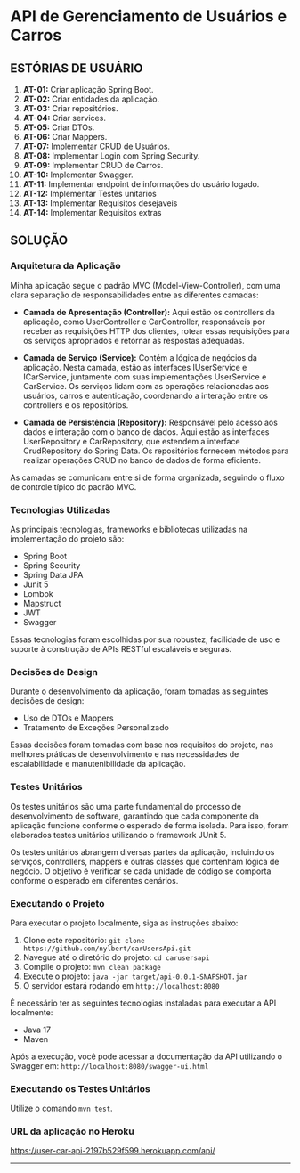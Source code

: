 # API de Gerenciamento de Usuários e Carros

## ESTÓRIAS DE USUÁRIO

1. **AT-01:** Criar aplicação Spring Boot.
2. **AT-02:** Criar entidades da aplicação.
3. **AT-03:** Criar repositórios.
4. **AT-04:** Criar services.
5. **AT-05:** Criar DTOs.
6. **AT-06:** Criar Mappers.
7. **AT-07:** Implementar CRUD de Usuários.
8. **AT-08:** Implementar Login com Spring Security.
9. **AT-09:** Implementar CRUD de Carros.
10. **AT-10:** Implementar Swagger.
11. **AT-11:** Implementar endpoint de informações do usuário logado.
12. **AT-12:** Implementar Testes unitarios
13. **AT-13:** Implementar Requisitos desejaveis
14. **AT-14:** Implementar Requisitos extras

## SOLUÇÃO

### Arquitetura da Aplicação

Minha aplicação segue o padrão MVC (Model-View-Controller), com uma clara separação de responsabilidades entre as diferentes camadas:

- **Camada de Apresentação (Controller):** Aqui estão os controllers da aplicação, como UserController e CarController, responsáveis por receber as requisições HTTP dos clientes, rotear essas requisições para os serviços apropriados e retornar as respostas adequadas.

- **Camada de Serviço (Service):** Contém a lógica de negócios da aplicação. Nesta camada, estão as interfaces IUserService e ICarService, juntamente com suas implementações UserService e CarService. Os serviços lidam com as operações relacionadas aos usuários, carros e autenticação, coordenando a interação entre os controllers e os repositórios.

- **Camada de Persistência (Repository):** Responsável pelo acesso aos dados e interação com o banco de dados. Aqui estão as interfaces UserRepository e CarRepository, que estendem a interface CrudRepository do Spring Data. Os repositórios fornecem métodos para realizar operações CRUD no banco de dados de forma eficiente.

As camadas se comunicam entre si de forma organizada, seguindo o fluxo de controle típico do padrão MVC.

### Tecnologias Utilizadas

As principais tecnologias, frameworks e bibliotecas utilizadas na implementação do projeto são:

- Spring Boot
- Spring Security
- Spring Data JPA
- Junit 5
- Lombok
- Mapstruct
- JWT
- Swagger

Essas tecnologias foram escolhidas por sua robustez, facilidade de uso e suporte à construção de APIs RESTful escaláveis e seguras.

### Decisões de Design

Durante o desenvolvimento da aplicação, foram tomadas as seguintes decisões de design:

- Uso de DTOs e Mappers
- Tratamento de Exceções Personalizado

Essas decisões foram tomadas com base nos requisitos do projeto, nas melhores práticas de desenvolvimento e nas necessidades de escalabilidade e manutenibilidade da aplicação.

### Testes Unitários

Os testes unitários são uma parte fundamental do processo de desenvolvimento de software, garantindo que cada componente da aplicação funcione conforme o esperado de forma isolada. Para isso, foram elaborados testes unitários utilizando o framework JUnit 5.

Os testes unitários abrangem diversas partes da aplicação, incluindo os serviços, controllers, mappers e outras classes que contenham lógica de negócio. O objetivo é verificar se cada unidade de código se comporta conforme o esperado em diferentes cenários.

### Executando o Projeto

Para executar o projeto localmente, siga as instruções abaixo:

1. Clone este repositório: `git clone https://github.com/nylbert/carUsersApi.git`
2. Navegue até o diretório do projeto: `cd carusersapi`
3. Compile o projeto: `mvn clean package`
4. Execute o projeto: `java -jar target/api-0.0.1-SNAPSHOT.jar`
5. O servidor estará rodando em `http://localhost:8080`

É necessário ter as seguintes tecnologias instaladas para executar a API localmente:
- Java 17
- Maven

Após a execução, você pode acessar a documentação da API utilizando o Swagger em: `http://localhost:8080/swagger-ui.html`

### Executando os Testes Unitários

Utilize o comando `mvn test`.

### URL da aplicação no Heroku

https://user-car-api-2197b529f599.herokuapp.com/api/

---
